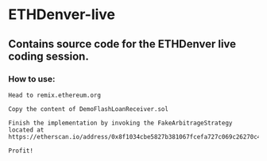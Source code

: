 # ETHDenver-live

## Contains source code for the ETHDenver live coding session.

### How to use:

    Head to remix.ethereum.org

    Copy the content of DemoFlashLoanReceiver.sol

    Finish the implementation by invoking the FakeArbitrageStrategy located at https://etherscan.io/address/0x8f1034cbe5827b381067fcefa727c069c26270c4#code

    Profit!

